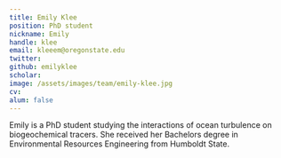 ```yaml
---
title: Emily Klee
position: PhD student
nickname: Emily
handle: klee
email: kleeem@oregonstate.edu
twitter:
github: emilyklee
scholar:
image: /assets/images/team/emily-klee.jpg
cv:
alum: false
---
```

Emily is a PhD student studying the interactions of ocean turbulence on biogeochemical tracers. She received her Bachelors degree in Environmental Resources Engineering from Humboldt State.


[Oregon State University]: http://oregonstate.edu/
[School of Mechanical, Industrial, and Manufacturing Engineering]: http://mime.oregonstate.edu
